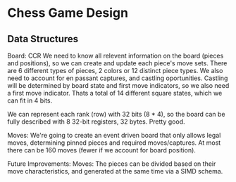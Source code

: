 # Chess Game Design
## Data Structures

Board: CCR
We need to know all relevent information on the board (pieces and positions), 
so we can create and update each piece's move sets. There are 6 different types 
of pieces, 2 colors or 12 distinct piece types. We also need to account for en
passant captures, and castling oportunities. Castling will be determined by
board state and first move indicators, so we also need a first move indicator.
Thats a total of 14 different square states, which we can fit in 4 bits.

We can represent each rank (row) with 32 bits (8 * 4), so the board can be 
fully described with 8 32-bit registers, 32 bytes. Pretty good.

Moves:
We're going to create an event driven board that only allows legal moves,
determining pinned pieces and required moves/captures. 
At most there can be 160 moves (fewer if we account for board position).

Future Improvements:
    Moves:
        The pieces can be divided based on their move characteristics, and 
        generated at the same time via a SIMD schema.
